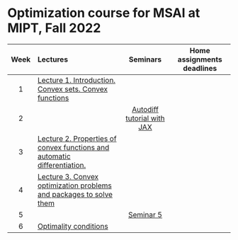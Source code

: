 # Optimization course for MSAI at MIPT, Fall 2022

| Week   | Lectures                | Seminars | Home assignments deadlines |
|:------:|:-----------------------|:-------:|:------------:|
| 1 | [Lecture 1. Introduction. Convex sets. Convex functions](./Fall2022/lectures/lecture1/lecture1.pdf) |  |
| 2 |  | [Autodiff tutorial with JAX](./Fall2022/seminars/jax_autodiff_tutorial.ipynb) | |
| 3 | [Lecture 2. Properties of convex functions and automatic differentiation.](./Fall2022/lectures/lecture2/lecture2.pdf) | | | 
| 4 | [Lecture 3. Convex optimization problems and packages to solve them](./Fall2022/lectures/lecture3/lecture3.ipynb) | | |
| 5 | | [Seminar 5](./Fall2022/seminars/seminar5.ipynb) | |
| 6 | [Optimality conditions](./Fall2022/lectures/lecture4/lecture4.pdf) | | 
